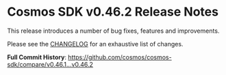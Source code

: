 # Cosmos SDK v0.46.2 Release Notes

This release introduces a number of bug fixes, features and improvements.

Please see the [CHANGELOG](https://github.com/cosmos/cosmos-sdk/blob/release/v0.46.x/CHANGELOG.md) for an exhaustive list of changes.

**Full Commit History**: https://github.com/cosmos/cosmos-sdk/compare/v0.46.1...v0.46.2
